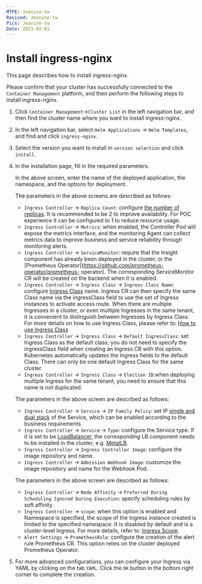 ```yaml
---
MTPE: Jeanine-tw
Revised: Jeanine-tw
Pics: Jeanine-tw
Date: 2023-02-01
---
```


# Install ingress-nginx

This page describes how to install ingress-nginx.

Please confirm that your cluster has successfully connected to the `Container Management` platform, and then perform the following steps to install ingress-nginx.

1. Click `Container Management`->`Cluster List` in the left navigation bar, and then find the cluster name where you want to install ingress-nginx.

    

2. In the left navigation bar, select `Helm Applications` -> `Helm Templates`, and find and click `ingress-nginx`.

    

3. Select the version you want to install in `version selection` and click `install`.

    

4. In the installation page, fill in the required parameters.

    

    In the above screen, enter the name of the deployed application, the namespace, and the options for deployment.

    

    The parameters in the above screens are described as follows:

    - `Ingress Controller` -> `Replica Count`: configure [the number of replicas](https://kubernetes.io/docs/concepts/workloads/controllers/replicaset/). It is recommended to be 2 to improve availability. For POC experience it can be configured to 1 to reduce resource usage.
    - `Ingress Controller` -> `Metrics`: when enabled, the Controller Pod will expose the metrics interface, and the monitoring Agent can collect metrics data to improve business and service reliability through monitoring alerts.
    - `Ingress Controller` -> `ServiceMonitor`: require that the Insight component has already been deployed in the cluster, or the [Prometheus Operator](https://github.com/prometheus-operator/prometheus- operator). The corresponding ServiceMonitor CR will be created on the backend when it is enabled.
    - `Ingress Controller` -> `Ingress Class` -> `Ingress Class Name`: configure [Ingress Class](https://kubernetes.io/docs/concepts/services-networking/ingress/#ingress-class) name. Ingress CR can then specify the same Class name via the ingressClass field to use the set of Ingress instances to activate access route. When there are multiple Ingresses in a cluster, or even multiple Ingresses in the same tenant, it is convenient to distinguish between Ingresses by Ingress Class. For more details on how to use Ingress Class, please refer to: [How to use Ingress Class](ingressclass.md)
    - `Ingress Controller` -> `Ingress Class` -> `Default IngressClass`: set Ingress Class as the default class; you do not need to specify the ingressClass field when creating an Ingress CR with this option. Kubernetes automatically updates the Ingress fields to the default Class. There can only be one default Ingress Class for the same cluster.
    - `Ingress Controller` -> `Ingress Class` -> `Election ID`:when deploying multiple Ingress for the same tenant, you need to ensure that this name is not duplicated.

    

    The parameters in the above screen are described as follows:

    - `Ingress Controller` -> `Service` -> `IP Family Policy`: set IP [single and dual stack](https://kubernetes.io/docs/concepts/services-networking/dual-stack/#services) of the Service, which can be enabled according to the business requirements.
    - `Ingress Controller` -> `Service` -> `Type`: configure the Service type. If it is set to be [LoadBalancer](https://kubernetes.io/docs/concepts/services-networking/service/#loadbalancer), the corresponding LB component needs to be installed in the cluster, e.g. [MetalLB](https://metallb.universe.tf/).
    - `Ingress Controller` -> `Ingress Controller Image`: configure the image repository and name.
    - `Ingress Controller` -> `Admission Webhook Image`: customize the image repository and name for the Webhook Pod.

    

    The parameters in the above screen are described as follows:

    - `Ingress Controller` -> `Node Affinity` -> `Preferred During Scheduling Ignored During Execution`: specify scheduling rules by soft affinity.
    - `Ingress Controller` -> `scope`: when this option is enabled and Namespace is specified, the scope of the Ingress instance created is limited to the specified namespace. It is disabled by default and is a cluster-level Ingress. For more details, refer to: [Ingress Scope](scope.md).
    - `Alert Settings` -> `PrometheusRule`: configure the creation of the alert rule Prometheus CR. This option relies on the cluster deployed Prometheus Operator.

5. For more advanced configurations, you can configure your Ingress via YAML by clicking on the tab `YAML`.
Click the `OK` button in the bottom right corner to complete the creation.
